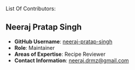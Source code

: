 List Of Contributors:


## Neeraj Pratap Singh

- **GitHub Username**: [neeraj-pratap-singh](https://github.com/neeraj-pratap-singh)
- **Role**: Maintainer
- **Areas of Expertise**: Recipe Reviewer
- **Contact Information**: [neeraj.drmz@gmail.com](mailto:neeraj.drmz@gmail.com)